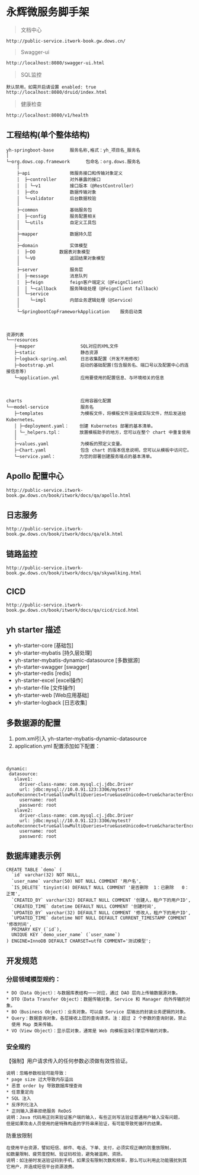 # 永辉微服务脚手架

> 文档中心

    http://public-service.itwork-book.gw.dows.cn/

> Swagger-ui

    http://localhost:8080/swagger-ui.html
    
> SQL监控
    
    默认禁用，如需开启请设置 enabled: true
    http://localhost:8080/druid/index.html
    
> 健康检查
    
    http://localhost:8080/v1/health

## 工程结构(单个整体结构)
    
    yh-springboot-base      服务名称,格式：yh_项目名_服务名
    │
    └─org.dows.cop.framework      包命名：org.dows.服务名
        │
        ├─api               微服务接口和传输对象定义
        │  ├─controller     对外暴露的接口
        │  │ └─v1           接口版本（@RestController）
        │  ├─dto            数据传输对象
        │  └─validator      后台数据校验
        │
        ├─common            基础服务包
        │  ├─config         服务配置相关
        │  └─utils          自定义工具包
        │
        ├─mapper            数据持久层        
        │
        ├─domain            实体模型
        │  ├─DO         数据表对象模型
        │  └─VO             返回结果对象模型
        │
        ├─server            服务层   
        │  ├─message        消息队列
        │  ├─feign          feign客户端定义（@FeignClient）
        │  │ └─callback     服务降级处理（@FeignClient fallback）
        │  └─service        
        │    └─impl         内部业务逻辑处理（@Service）
        │
        └─SpringbootCopFrameworkApplication    服务启动类

<br>

    资源列表
    └──resources 
       ├─mapper                 SQL对应的XML文件
       ├─static                 静态资源
       ├─logback-spring.xml     日志收集配置（开发不用修改）
       ├─bootstrap.yml          启动的基础配置(包含服务名、端口号以及配置中心的连接信息等)
       └─application.yml        应用要使用的配置信息、与环境相关的信息

<br>

    charts                      应用容器化配置
    └──model-service            服务名
       ├─templates              为模板文件，将模板文件渲染成实际文件，然后发送给Kubernetes。
       │ ├─deployment.yaml：    创建 Kubernetes 部署的基本清单。
       │ └─_helpers.tpl：       放置模板助手的地方，您可以在整个 chart 中重复使用
       │
       ├─values.yaml            为模板的预定义变量。
       ├─Chart.yaml             包含 chart 的版本信息说明，您可以从模板中访问它。
       └─service.yaml：         为您的部署创建服务端点的基本清单。

## Apollo 配置中心

    http://public-service.itwork-book.gw.dows.cn/book/itwork/docs/qa/apollo.html

## 日志服务

    http://public-service.itwork-book.gw.dows.cn/book/itwork/docs/qa/elk.html
    
## 链路监控

    http://public-service.itwork-book.gw.dows.cn/book/itwork/docs/qa/skywalking.html

## CICD

    http://public-service.itwork-book.gw.dows.cn/book/itwork/docs/qa/cicd/cicd.html
    
## yh starter 描述

* yh-starter-core   [基础包]
* yh-starter-mybatis    [持久层处理]
* yh-starter-mybatis-dynamic-datasource [多数据源]
* yh-starter-swagger    [swagger]
* yh-starter-redis  [redis]
* yh-starter-excel  [excel操作]
* yh-starter-file   [文件操作]
* yh-starter-web    [Web应用基础]
* yh-starter-logback    [日志收集]

## 多数据源的配置

1. pom.xml引入 yh-starter-mybatis-dynamic-datasource
2. application.yml 配置添加如下配置：

<br>

    dynamic:
     datasource:
       slave1:
         driver-class-name: com.mysql.cj.jdbc.Driver
         url: jdbc:mysql://10.0.91.123:3306/mytest?autoReconnect=true&allowMultiQueries=true&useUnicode=true&characterEncoding=utf8&zeroDateTimeBehavior=convertToNull&useSSL=false
         username: root
         password: root
       slave2:
         driver-class-name: com.mysql.cj.jdbc.Driver
         url: jdbc:mysql://10.0.91.123:3306/mytest?autoReconnect=true&allowMultiQueries=true&useUnicode=true&characterEncoding=utf8&zeroDateTimeBehavior=convertToNull&useSSL=false
         username: root
         password: root

## 数据库建表示例

    CREATE TABLE `demo` (
      `id` varchar(32) NOT NULL,
      `user_name` varchar(50) NOT NULL COMMENT '用户名',
      `IS_DELETE` tinyint(4) DEFAULT NULL COMMENT '是否删除  1：已删除   0：正常',
      `CREATED_BY` varchar(32) DEFAULT NULL COMMENT '创建人，租户下的用户ID',
      `CREATED_TIME` datetime DEFAULT NULL COMMENT '创建时间',
      `UPDATED_BY` varchar(32) DEFAULT NULL COMMENT '修改人，租户下的用户ID',
      `UPDATED_TIME` datetime NOT NULL DEFAULT CURRENT_TIMESTAMP COMMENT '修改时间',
      PRIMARY KEY (`id`),
      UNIQUE KEY `demo_user_name` (`user_name`)
    ) ENGINE=InnoDB DEFAULT CHARSET=utf8 COMMENT='测试模型';

## 开发规范
### 分层领域模型规约：

    * DO（Data Object）：与数据库表结构一一对应，通过 DAO 层向上传输数据源对象。
    * DTO（Data Transfer Object）：数据传输对象，Service 和 Manager 向外传输的对象。
    * BO（Business Object）：业务对象。可以由 Service 层输出的封装业务逻辑的对象。
    * Query：数据查询对象，各层接收上层的查询请求。注：超过 2 个参数的查询封装，禁止
      使用 Map 类来传输。
    * VO（View Object）：显示层对象，通常是 Web 向模板渲染引擎层传输的对象。 

### 安全规约 
    
【强制】用户请求传入的任何参数必须做有效性验证。

    说明：忽略参数校验可能导致：
    * page size 过大导致内存溢出
    * 恶意 order by 导致数据库慢查询
    * 任意重定向
    * SQL 注入
    * 反序列化注入
    * 正则输入源串拒绝服务 ReDoS
    说明：Java 代码用正则来验证客户端的输入，有些正则写法验证普通用户输入没有问题，
    但是如果攻击人员使用的是特殊构造的字符串来验证，有可能导致死循环的结果。

 防重放限制
        
    在使用平台资源，譬如短信、邮件、电话、下单、支付，必须实现正确的防重放限制，
    如数量限制、疲劳度控制、验证码校验，避免被滥刷、资损。
    说明：如注册时发送验证码到手机，如果没有限制次数和频率，那么可以利用此功能骚扰到其
    它用户，并造成短信平台资源浪费。

